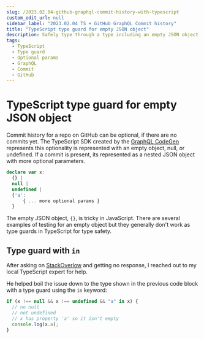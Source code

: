 ```yaml
---
slug: /2023.02.04-github-graphql-commit-history-with-typescript
custom_edit_url: null
sidebar_label: "2023.02.04 TS + GitHub GraphQL Commit history"
title: "TypeScript type guard for empty JSON object"
description: Safely type through a type including an empty JSON object.
tags:
  - TypeScript
  - Type guard
  - Optional params
  - GraphQL
  - Commit
  - GitHub
---
```


# TypeScript type guard for empty JSON object

Commit history for a repo on GitHub can be optional, if there are no commits yet. The TypeScript SDK created by the [GraphQL CodeGen](https://www.npmjs.com/package/@graphql-codegen/cli) represents this optionality is represented with an empty object, null, or undefined. If a commit is present, its represented as a nested JSON object with more optional parameters.

```typescript
declare var x:
  {} |
  null |
  undefined |
  {'a':
      { ... more optional params }
  }
```

The empty JSON object, `{}`, is tricky in JavaScript. There are several examples of testing for an empty object but they generally don't work as type guards in TypeScript for type safety.

## Type guard with `in`

After asking on [StackOverlow](https://stackoverflow.com/questions/75278401/how-do-i-get-type-target-history-from-github-graphql-on-defaultbranchref) and getting no response, I reached out to my local TypeScript expert for help.

He helped boil the issue down to the type shown in the previous code block with a type guard using the `in` keyword:

```typescript
if (x !== null && x !== undefined && "a" in x) {
  // no null
  // not undefined
  // x has property 'a' so it isn't empty
  console.log(x.a);
}
```
